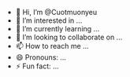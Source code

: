 - 👋 Hi, I’m @Cuotmuonyeu
- 👀 I’m interested in ...
- 🌱 I’m currently learning ...
- 💞️ I’m looking to collaborate on ...
- 📫 How to reach me ...
- 😄 Pronouns: ...
- ⚡ Fun fact: ...

<!---
Cuotmuonyeu/Cuotmuonyeu is a ✨ special ✨ repository because its `README.md` (this file) appears on your GitHub profile.
You can click the Preview link to take a look at your changes.
--->
